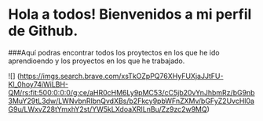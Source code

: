 # Hola a todos! Bienvenidos a mi perfil de Github.

###Aquí podras encontrar todos los proytectos en los que he ido aprendioendo y los proyectos en los que he trabajado.

![] (https://imgs.search.brave.com/xsTkOZpPQ76XHyFUXjaJJtFU-Kl_0hoy74iWiLBH-QM/rs:fit:500:0:0:0/g:ce/aHR0cHM6Ly9pMC53/cC5jb20vYnJhbmRz/bG9nb3MuY29tL3dw/LWNvbnRlbnQvdXBs/b2Fkcy9pbWFnZXMv/bGFyZ2UvcHl0aG9u/LWxvZ28tYmxhY2st/YW5kLXdoaXRlLnBu/Zz9zc2w9MQ)



